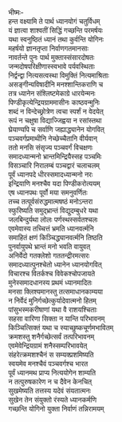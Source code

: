 भीष्मः-  
हन्त वक्ष्यामि ते पार्थ ध्यानयोगं चतुर्विधम्  
यं ज्ञात्वा शाश्वतीं सिद्धिं गच्छन्ति परमर्षयः  
यथा स्वनुष्ठितं ध्यानं तथा कुर्वन्ति योगिनः  
महर्षयो ज्ञानतृप्ता निर्वाणगतमानसाः  
नावर्तन्ते पुनः पार्थ मुक्तास्संसारदोषतः  
जन्मदोषपरिक्षीणास्स्वभावे पर्यवस्थिताः  
निर्द्वन्द्वा नित्यसत्वस्था विमुक्तिं नित्यमाश्रिताः  
असङ्गीन्यविषादीनि मनश्शान्तिकराणि च  
तत्र ध्यानेन संश्लिष्टमेकाग्रे धारयेन्मनः  
पिण्डीकृत्येन्द्रियग्राममासीनः काष्ठवन्मुनिः  
शब्दं न विन्देच्छ्रोत्रेण त्वचा स्पर्शं न वेदयेत्  
रूपं न चक्षुषा विद्याज्जिह्वया न रसांस्तथा  
घ्रेयाण्यपि च सर्वाणि जह्याद्ध्यानेन योगवित्  
पञ्चवर्गप्रमाथीनि नेच्छेच्चैतानि वीर्यवान्  
ततो मनसि संसृज्य पञ्चवर्गं विचक्षणः  
समादध्यान्मनो भ्रान्तमिन्द्रियैस्सह पञ्चमिः  
विसञ्चारि निरालम्बं पञ्चद्वारं चलाचलम्  
पूर्वं ध्यानपदे धीरस्समादध्यान्मनो नरः  
इन्द्रियाणि मनश्चैव यदा पिण्डीकरोत्ययम्  
एष ध्यानपथः पूर्वो मया समनुवर्णितः  
तच्च तत्पूर्वसंरुद्धमात्मषष्ठं मनोऽन्तरा  
स्फुरिष्यति समुद्भ्रान्तं विद्युदम्बुधरे यथा  
जलबिन्दुर्यथा लोलः पर्णस्थस्सर्वतश्चलः  
एवमेवास्य तच्चित्तं भ्रमति ध्यानवर्त्मनि  
समाहितं क्षणं किञ्चिद्ध्यानवर्त्मनि तिष्ठति  
पुनर्वायुपथे भ्रान्तं मनो भवति वायुवत्  
अनिर्वेदो गतक्लेशो गततन्द्रीरमत्सरः  
समादध्यात्पुनश्चेतो ध्यानेन ध्यानयोगवित्  
विचारश्च वितर्कश्च विवेकश्चोपजायते  
मुनेस्समादधानस्य प्रथमं ध्यानमादितः  
मनसा क्लिश्यमानस्तु तत्समाधानकाम्यया  
न निर्वेदं मुनिर्गच्छेत्कुर्यादेवात्मनो हितम्  
पांसुभस्मकरीषाणां यथा वै राशयश्चिताः  
सहसा वारिणा सिक्ता न यान्ति परिभावनम्  
किञ्चित्सिक्तं यथा च स्याच्छुष्कचूर्णमभावितम्  
क्रमशस्तु शनैर्गच्छेत्सर्वं तत्परिभावनम्  
एवमेवेन्द्रियग्रामं शनैस्सम्परिभावयेत्  
संहरेत्क्रमशश्चैनं स सम्यक्प्रशमिष्यति  
स्वयमेव मनश्चैवं पञ्चवर्गश्च भारत  
पूर्वं ध्यानमथ प्राप्य नित्ययोगेन शाम्यति  
न तत्पुरुषकारेण न च दैवेन केनचित्  
सुखमेष्यति तत्तस्य यदेवं संयतात्मनः  
सुखेन तेन संयुक्तो रंस्यते ध्यानकर्मणि  
गच्छन्ति योगिनो युक्ता निर्वाणं तन्निरामयम्   
